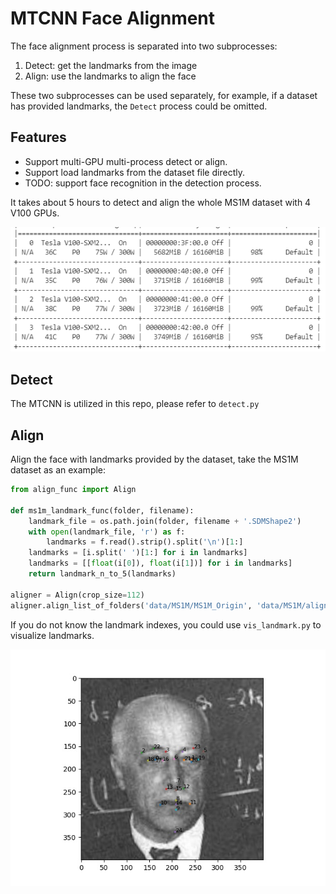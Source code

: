 # MTCNN Face Alignment

The face alignment process is separated into two subprocesses:

1. Detect: get the landmarks from the image
2. Align: use the landmarks to align the face

These two subprocesses can be used separately, for example, if a dataset has provided landmarks, the `Detect` process could be omitted.


## Features

- Support multi-GPU multi-process detect or align.
- Support load landmarks from the dataset file directly.
- TODO: support face recognition in the detection process.


It takes about 5 hours to detect and align the whole MS1M dataset with 4 V100 GPUs.

![align with MTCNN](dist/gpu_use_ratio.png)


## Detect

The MTCNN is utilized in this repo, please refer to `detect.py`

## Align

Align the face with landmarks provided by the dataset, take the MS1M dataset as an example:

```Python
from align_func import Align

def ms1m_landmark_func(folder, filename):
    landmark_file = os.path.join(folder, filename + '.SDMShape2')
    with open(landmark_file, 'r') as f:
        landmarks = f.read().strip().split('\n')[1:]
    landmarks = [i.split(' ')[1:] for i in landmarks]
    landmarks = [[float(i[0]), float(i[1])] for i in landmarks]
    return landmark_n_to_5(landmarks)

aligner = Align(crop_size=112)
aligner.align_list_of_folders('data/MS1M/MS1M_Origin', 'data/MS1M/align', ms1m_landmark_func)
```

If you do not know the landmark indexes, you could use `vis_landmark.py` to visualize landmarks. 

![landmark visualization](dist/vis_landmark.jpg)

